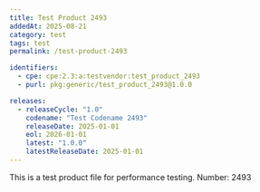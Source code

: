 ```yaml
---
title: Test Product 2493
addedAt: 2025-08-21
category: test
tags: test
permalink: /test-product-2493

identifiers:
  - cpe: cpe:2.3:a:testvendor:test_product_2493
  - purl: pkg:generic/test_product_2493@1.0.0

releases:
  - releaseCycle: "1.0"
    codename: "Test Codename 2493"
    releaseDate: 2025-01-01
    eol: 2026-01-01
    latest: "1.0.0"
    latestReleaseDate: 2025-01-01
---
```


This is a test product file for performance testing. Number: 2493
